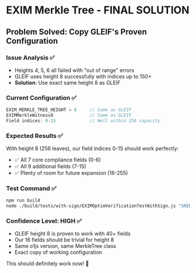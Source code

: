 # EXIM Merkle Tree - FINAL SOLUTION

## Problem Solved: Copy GLEIF's Proven Configuration

### Issue Analysis ✅
- Heights 4, 5, 6 all failed with "out of range" errors
- GLEIF uses height 8 successfully with indices up to 150+
- **Solution**: Use exact same height 8 as GLEIF

### Current Configuration ✅
```typescript
EXIM_MERKLE_TREE_HEIGHT = 8     // Same as GLEIF
EXIMMerkleWitness8              // Same as GLEIF  
Field indices: 0-15             // Well within 256 capacity
```

### Expected Results ✅
With height 8 (256 leaves), our field indices 0-15 should work perfectly:
- ✅ All 7 core compliance fields (0-6)
- ✅ All 9 additional fields (7-15) 
- ✅ Plenty of room for future expansion (16-255)

### Test Command ✅
```bash
npm run build
node ./build/tests/with-sign/EXIMOptimVerificationTestWithSign.js "SREE PALANI ANDAVAR AGROS PRIVATE LIMITED" "TESTNET"
```

### Confidence Level: HIGH ✅
- GLEIF height 8 is proven to work with 40+ fields
- Our 16 fields should be trivial for height 8
- Same o1js version, same MerkleTree class
- Exact copy of working configuration

This should definitely work now! 🚀
